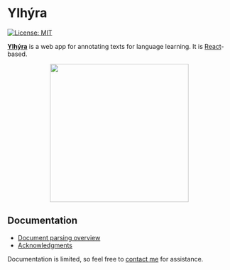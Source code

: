 # Ylhýra

[![License: MIT](https://img.shields.io/badge/License-MIT-yellow.svg)](https://opensource.org/licenses/MIT)

**[Ylhýra](https://ylhyra.is/)** is a web app for annotating texts for language learning. It is [React](https://reactjs.org/)-based.

<p align="center">
<a href="https://ylhyra.is/Magn%C3%BAs_Jochum_P%C3%A1lsson/%C3%81nama%C3%B0kar">
	<img width="312" src="https://ylhyra.is/images/f/f3/Ylhyra_demo_Magnus.gif">
	</a>
</p>

## Documentation

- [Document parsing overview](document_parsing/Code_overview.md)
- [Acknowledgments](Acknowledgments.md)

Documentation is limited, so feel free to [contact me](mailto:egill@egill.xyz) for assistance.

